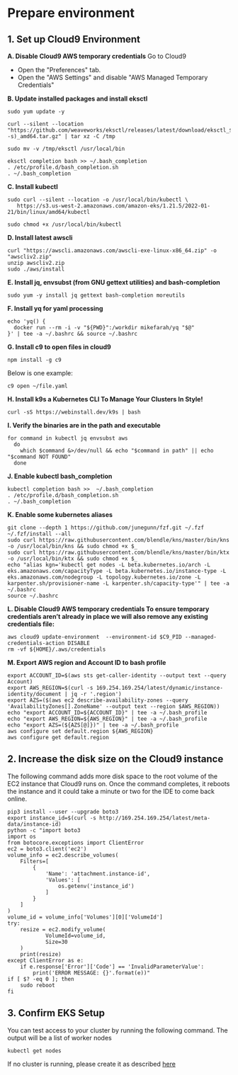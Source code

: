 # Prepare environment

## 1. Set up Cloud9 Environment

**A. Disable Cloud9 AWS temporary credentials**
Go to Cloud9
* Open the "Preferences" tab.
* Open the "AWS Settings" and disable "AWS Managed Temporary Credentials"

**B. Update installed packages and install eksctl**
```
sudo yum update -y

curl --silent --location "https://github.com/weaveworks/eksctl/releases/latest/download/eksctl_$(uname -s)_amd64.tar.gz" | tar xz -C /tmp

sudo mv -v /tmp/eksctl /usr/local/bin

eksctl completion bash >> ~/.bash_completion
. /etc/profile.d/bash_completion.sh
. ~/.bash_completion
```
**C. Install kubectl**

```
sudo curl --silent --location -o /usr/local/bin/kubectl \
   https://s3.us-west-2.amazonaws.com/amazon-eks/1.21.5/2022-01-21/bin/linux/amd64/kubectl

sudo chmod +x /usr/local/bin/kubectl
```

**D. Install latest awscli**
```
curl "https://awscli.amazonaws.com/awscli-exe-linux-x86_64.zip" -o "awscliv2.zip"
unzip awscliv2.zip
sudo ./aws/install
```

**E. Install jq, envsubst (from GNU gettext utilities) and bash-completion**
```
sudo yum -y install jq gettext bash-completion moreutils
```

**F. Install yq for yaml processing**
```
echo 'yq() {
  docker run --rm -i -v "${PWD}":/workdir mikefarah/yq "$@"
}' | tee -a ~/.bashrc && source ~/.bashrc
```

**G. Install c9 to open files in cloud9**
```
npm install -g c9
```
Below is one example:
```
c9 open ~/file.yaml
```

**H. Install k9s a Kubernetes CLI To Manage Your Clusters In Style!**
```
curl -sS https://webinstall.dev/k9s | bash
```

**I. Verify the binaries are in the path and executable**
```
for command in kubectl jq envsubst aws
  do
    which $command &>/dev/null && echo "$command in path" || echo "$command NOT FOUND"
  done
```

**J. Enable kubectl bash_completion**
```
kubectl completion bash >>  ~/.bash_completion
. /etc/profile.d/bash_completion.sh
. ~/.bash_completion
```

**K. Enable some kubernetes aliases**
```
git clone --depth 1 https://github.com/junegunn/fzf.git ~/.fzf
~/.fzf/install --all
sudo curl https://raw.githubusercontent.com/blendle/kns/master/bin/kns -o /usr/local/bin/kns && sudo chmod +x $_
sudo curl https://raw.githubusercontent.com/blendle/kns/master/bin/ktx -o /usr/local/bin/ktx && sudo chmod +x $_
echo "alias kgn='kubectl get nodes -L beta.kubernetes.io/arch -L eks.amazonaws.com/capacityType -L beta.kubernetes.io/instance-type -L eks.amazonaws.com/nodegroup -L topology.kubernetes.io/zone -L karpenter.sh/provisioner-name -L karpenter.sh/capacity-type'" | tee -a ~/.bashrc
source ~/.bashrc
```

**L. Disable Cloud9 AWS temporary credentials To ensure temporary credentials aren’t already in place we will also remove any existing credentials file:**
```
aws cloud9 update-environment  --environment-id $C9_PID --managed-credentials-action DISABLE
rm -vf ${HOME}/.aws/credentials
```

**M. Export AWS region and Account ID to bash profile**
```
export ACCOUNT_ID=$(aws sts get-caller-identity --output text --query Account)
export AWS_REGION=$(curl -s 169.254.169.254/latest/dynamic/instance-identity/document | jq -r '.region')
export AZS=($(aws ec2 describe-availability-zones --query 'AvailabilityZones[].ZoneName' --output text --region $AWS_REGION))
echo "export ACCOUNT_ID=${ACCOUNT_ID}" | tee -a ~/.bash_profile
echo "export AWS_REGION=${AWS_REGION}" | tee -a ~/.bash_profile
echo "export AZS=(${AZS[@]})" | tee -a ~/.bash_profile
aws configure set default.region ${AWS_REGION}
aws configure get default.region
```

## 2. Increase the disk size on the Cloud9 instance
The following command adds more disk space to the root volume of the EC2 instance that Cloud9 runs on. Once the command completes, it reboots the instance and it could take a minute or two for the IDE to come back online.
```
pip3 install --user --upgrade boto3
export instance_id=$(curl -s http://169.254.169.254/latest/meta-data/instance-id)
python -c "import boto3
import os
from botocore.exceptions import ClientError 
ec2 = boto3.client('ec2')
volume_info = ec2.describe_volumes(
    Filters=[
        {
            'Name': 'attachment.instance-id',
            'Values': [
                os.getenv('instance_id')
            ]
        }
    ]
)
volume_id = volume_info['Volumes'][0]['VolumeId']
try:
    resize = ec2.modify_volume(    
            VolumeId=volume_id,    
            Size=30
    )
    print(resize)
except ClientError as e:
    if e.response['Error']['Code'] == 'InvalidParameterValue':
        print('ERROR MESSAGE: {}'.format(e))"
if [ $? -eq 0 ]; then
    sudo reboot
fi
```

## 3. Confirm EKS Setup
You can test access to your cluster by running the following command. The output will be a list of worker nodes
```
kubectl get nodes
```
If no cluster is running, please create it as described [here](../1-ekssetup/README.md)
